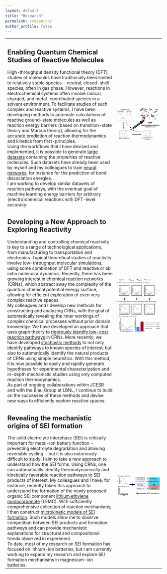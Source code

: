 ```yaml
---
layout: default
title: "Research"
permalink: /research/
author_profile: false
---
```


<table class="researchtab" style="border:0;">
<colgroup>
<col width="70%" />
<col width="30%" />
</colgroup>
<thead></thead>
<tbody>

<tr>
<td>
<h2>Enabling Quantum Chemical Studies of Reactive Molecules</h2>
High-throughput density functional theory (DFT) studies of molecules have traditionally been limited to relatively stable species - neutral, closed-shell
species, often in gas phase. However, reactions in electrochemical systems often involve radical, charged, and metal-coordinated species
in a solvent environment. To facilitate studies of such complex and reactive systems, I have been developing
methods to automate calculations of reactive ground-state molecules as well as reaction energy barriers (based on
transition-state theory and Marcus theory), allowing for the accurate prediction of reaction thermodynamics and kinetics
from first-principles.<br>
Using the workflows that I have devised and implemented, it is possible to generate <a href="/files/papers/spottesmith_quantum_2021.pdf">large datasets</a>
containing the properties of reactive molecules. Such datasets have already been used by myself and my colleagues to train <a href="/files/papers/wen_bondnet_2021.pdf">neural networks</a>, for instance for the prediction of bond dissociation energies.<br>
I am working to develop similar datasets of reaction pathways, with the eventual goal of machine learning energy barriers for arbitrary
(electro)chemical reactions with DFT-level accuracy.
</td>
<td>
<div class="project__image">
<img src="/images/high_throughput_reactivity.png" class="project__image" alt="Large datasets of molecular properties calculated using high-throughput density functional theory">
</div>
</td>
</tr>

<tr>
<td>
<h2>Developing a New Approach to Exploring Reactivity</h2>
Understanding and controlling chemical reactivity is key to a range of technological applications, from manufacturing to transportation and electronics.
Typical theoretical studies of reactivity involve low-throughput molecular simulations, using some combination of DFT and reactive or ab initio molecular dynamics.
Recently, there has been growing interest in chemical reaction networks (CRNs), which abstract away the complexity of the quantum chemical potential energy surface,
allowing for efficient exploration of even very complex reactive spaces.<br>
My colleagues and I develop new methods for constructing and analyzing CRNs, with the goal of automatically revealing the inner workings of complex chemical processes
without prior domain knowledge. We have developed an approach that uses graph theory to <a href="/files/papers/blau_chemically_2021.pdf">rigorously identify low-cost reaction pathways</a> in CRNs.
More recently, we have developed <a href="/files/papers/barter_template_free_2022.pdf">stochastic methods</a> to not only identify pathways to known species of interest, but also to automatically identify the natural products of
CRNs using simple heuristics. With this method, it is now possible to easily and rapidly generate hypotheses for experimental characterization and in-depth mechanistic studies
using only computed reaction thermodynamics.<br>
As part of ongoing collaborations within JCESR and with the Blau Group at LBNL, I continue to build on the successes of these methods and devise new ways
to efficiently explore reactive spaces.
</td>
<td>
<div class="project__image">
<img src="/images/stochastic_analysis.png" class="project__image" alt="A stochastic approach to reaction network analysis allows for identification of pathways and prediction of products in complex systems where little is initially known.">
</div>
</td>
</tr>

<tr>
<td>
<h2>Revealing the mechanistic origins of SEI formation</h2>
The solid electrolyte interphase (SEI) is critically important for metal-ion battery function - preventing electrolyte degradation and allowing
reversible cycling - but it is also notoriously difficult to study. I aim to take a new approach to understand how the SEI forms.
Using CRNs, one can automatically identify thermodynamically and kinetically favorable reaction pathways to SEI products of interest.
My colleagues and I have, for instance, recently taken this approach to understand the formation of the newly proposed organic SEI component <a href="/files/papers/xie_data_driven_2021.pdf">lithium
ethylene monocarbonate</a> (LEMC). With sufficiently comprehensive collection of reaction mechanisms, I then construct <a href="/files/papers/spottesmith_kam_towards_mechanistic_2022.pdf">microkinetic
models of SEI formation</a>. Such models allow me to observe competition between SEI products and formation pathways and can provide mechanistic
explanations for structural and compositional trends observed in experiment.<br>
To date, most of my research on SEI formation has focused on lithium-ion batteries, but I am currently working to expand my research and explore SEI formation
mechanisms in magnesium-ion batteries.
</td>
<td>
<div class="project__image">
<img src="/images/sei_formation.png" class="project__image" alt="Microkinetic studies based on first-principles energy barriers provide mechanistic insight into solid electrolyte interphase formation">
</div>
</td>
</tr>

</tbody>
</table>